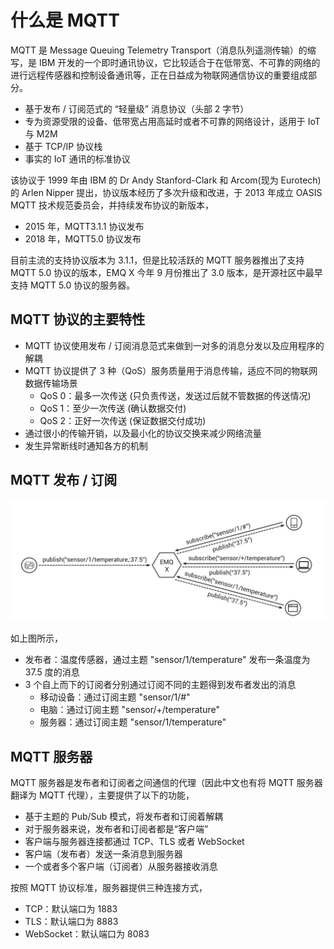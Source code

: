 #  什么是 MQTT

MQTT 是 Message Queuing Telemetry Transport（消息队列遥测传输）的缩写，是 IBM 开发的一个即时通讯协议，它比较适合于在低带宽、不可靠的网络的进行远程传感器和控制设备通讯等，正在日益成为物联网通信协议的重要组成部分。

- 基于发布 / 订阅范式的 “轻量级” 消息协议（头部 2 字节）
- 专为资源受限的设备、低带宽占用高延时或者不可靠的网络设计，适用于 IoT 与 M2M
- 基于 TCP/IP 协议栈
- 事实的 IoT 通讯的标准协议

该协议于 1999 年由 IBM 的 Dr Andy Stanford-Clark 和 Arcom(现为 Eurotech)的 Arlen Nipper 提出，协议版本经历了多次升级和改进，于 2013 年成立 OASIS MQTT 技术规范委员会，并持续发布协议的新版本，

- 2015 年，MQTT3.1.1 协议发布
- 2018 年，MQTT5.0 协议发布

目前主流的支持协议版本为 3.1.1，但是比较活跃的 MQTT 服务器推出了支持 MQTT 5.0 协议的版本，EMQ X 今年 9 月份推出了 3.0 版本，是开源社区中最早支持 MQTT 5.0 协议的服务器。

## MQTT 协议的主要特性

- MQTT 协议使用发布 / 订阅消息范式来做到一对多的消息分发以及应用程序的解耦 
- MQTT 协议提供了 3 种（QoS）服务质量用于消息传输，适应不同的物联网数据传输场景
  - QoS 0：最多一次传送 (只负责传送，发送过后就不管数据的传送情况) 
  - QoS 1：至少一次传送 (确认数据交付) 
  - QoS 2：正好一次传送 (保证数据交付成功) 
- 通过很小的传输开销，以及最小化的协议交换来减少网络流量 
- 发生异常断线时通知各方的机制 

## MQTT 发布 / 订阅

![订阅与发布](../assets/image-20180927222728201.png)

如上图所示，

- 发布者：温度传感器，通过主题 "sensor/1/temperature" 发布一条温度为 37.5 度的消息
- 3 个自上而下的订阅者分别通过订阅不同的主题得到发布者发出的消息
  - 移动设备：通过订阅主题 "sensor/1/#"
  - 电脑：通过订阅主题 "sensor/+/temperature"
  - 服务器：通过订阅主题 "sensor/1/temperature"

## MQTT 服务器

MQTT 服务器是发布者和订阅者之间通信的代理（因此中文也有将 MQTT 服务器翻译为 MQTT 代理），主要提供了以下的功能，

- 基于主题的 Pub/Sub 模式，将发布者和订阅着解耦
- 对于服务器来说，发布者和订阅者都是“客户端”
- 客户端与服务器连接都通过 TCP、TLS 或者 WebSocket
- 客户端（发布者）发送一条消息到服务器
- 一个或者多个客户端（订阅者）从服务器接收消息

按照 MQTT 协议标准，服务器提供三种连接方式，

- TCP：默认端口为 1883
- TLS：默认端口为 8883
- WebSocket：默认端口为 8083